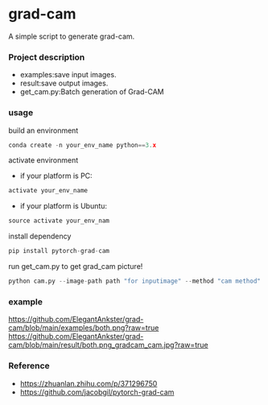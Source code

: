 # grad-cam
A simple script to generate grad-cam.

### Project description

* examples:save input images.
* result:save output images.
* get_cam.py:Batch generation of Grad-CAM  

### usage

build an environment

```python
conda create -n your_env_name python==3.x
```

activate environment

* if your platform is PC:

```python
activate your_env_name
```

* if your platform is Ubuntu:

```python
source activate your_env_nam
```

install dependency

```python
pip install pytorch-grad-cam
```

run get_cam.py to get grad_cam picture!

```python
python cam.py --image-path path "for inputimage" --method "cam method"
```
### example
https://github.com/ElegantAnkster/grad-cam/blob/main/examples/both.png?raw=true
https://github.com/ElegantAnkster/grad-cam/blob/main/result/both.png_gradcam_cam.jpg?raw=true
### Reference

* https://zhuanlan.zhihu.com/p/371296750
* https://github.com/jacobgil/pytorch-grad-cam
